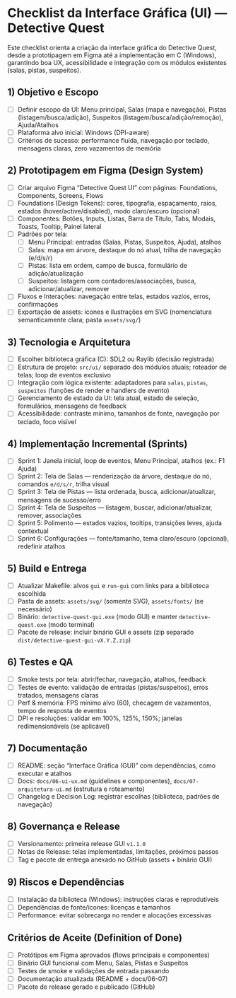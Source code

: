 # Checklist da Interface Gráfica (UI) — Detective Quest

Este checklist orienta a criação da interface gráfica do Detective Quest, desde a prototipagem em Figma até a implementação em C (Windows), garantindo boa UX, acessibilidade e integração com os módulos existentes (salas, pistas, suspeitos).

## 1) Objetivo e Escopo
- [ ] Definir escopo da UI: Menu principal, Salas (mapa e navegação), Pistas (listagem/busca/adição), Suspeitos (listagem/busca/adição/remoção), Ajuda/Atalhos
- [ ] Plataforma alvo inicial: Windows (DPI-aware)
- [ ] Critérios de sucesso: performance fluida, navegação por teclado, mensagens claras, zero vazamentos de memória

## 2) Prototipagem em Figma (Design System)
- [ ] Criar arquivo Figma “Detective Quest UI” com páginas: Foundations, Components, Screens, Flows
- [ ] Foundations (Design Tokens): cores, tipografia, espaçamento, raios, estados (hover/active/disabled), modo claro/escuro (opcional)
- [ ] Componentes: Botões, Inputs, Listas, Barra de Título, Tabs, Modais, Toasts, Tooltip, Painel lateral
- [ ] Padrões por tela:
  - [ ] Menu Principal: entradas (Salas, Pistas, Suspeitos, Ajuda), atalhos
  - [ ] Salas: mapa em árvore, destaque do nó atual, trilha de navegação (e/d/s/r)
  - [ ] Pistas: lista em ordem, campo de busca, formulário de adição/atualização
  - [ ] Suspeitos: listagem com contadores/associações, busca, adicionar/atualizar, remover
- [ ] Fluxos e Interações: navegação entre telas, estados vazios, erros, confirmações
- [ ] Exportação de assets: ícones e ilustrações em SVG (nomenclatura semanticamente clara; pasta `assets/svg/`)

## 3) Tecnologia e Arquitetura
- [ ] Escolher biblioteca gráfica (C): SDL2 ou Raylib (decisão registrada)
- [ ] Estrutura de projeto: `src/ui/` separado dos módulos atuais; roteador de telas; loop de eventos exclusivo
- [ ] Integração com lógica existente: adaptadores para `salas`, `pistas`, `suspeitos` (funções de render e handlers de evento)
- [ ] Gerenciamento de estado da UI: tela atual, estado de seleção, formulários, mensagens de feedback
- [ ] Acessibilidade: contraste mínimo, tamanhos de fonte, navegação por teclado, foco visível

## 4) Implementação Incremental (Sprints)
- [ ] Sprint 1: Janela inicial, loop de eventos, Menu Principal, atalhos (ex.: F1 Ajuda)
- [ ] Sprint 2: Tela de Salas — renderização da árvore, destaque do nó, comandos `e/d/s/r`, trilha visual
- [ ] Sprint 3: Tela de Pistas — lista ordenada, busca, adicionar/atualizar, mensagens de sucesso/erro
- [ ] Sprint 4: Tela de Suspeitos — listagem, buscar, adicionar/atualizar, remover, associações
- [ ] Sprint 5: Polimento — estados vazios, tooltips, transições leves, ajuda contextual
- [ ] Sprint 6: Configurações — fonte/tamanho, tema claro/escuro (opcional), redefinir atalhos

## 5) Build e Entrega
- [ ] Atualizar Makefile: alvos `gui` e `run-gui` com links para a biblioteca escolhida
- [ ] Pasta de assets: `assets/svg/` (somente SVG), `assets/fonts/` (se necessário)
- [ ] Binário: `detective-quest-gui.exe` (modo GUI) e manter `detective-quest.exe` (modo terminal)
- [ ] Pacote de release: incluir binário GUI e assets (zip separado `dist/detective-quest-gui-vX.Y.Z.zip`)

## 6) Testes e QA
- [ ] Smoke tests por tela: abrir/fechar, navegação, atalhos, feedback
- [ ] Testes de evento: validação de entradas (pistas/suspeitos), erros tratados, mensagens claras
- [ ] Perf & memória: FPS mínimo alvo (60), checagem de vazamentos, tempo de resposta de eventos
- [ ] DPI e resoluções: validar em 100%, 125%, 150%; janelas redimensionáveis (se aplicável)

## 7) Documentação
- [ ] README: seção “Interface Gráfica (GUI)” com dependências, como executar e atalhos
- [ ] Docs: `docs/06-ui-ux.md` (guidelines e componentes), `docs/07-arquitetura-ui.md` (estrutura e roteamento)
- [ ] Changelog e Decision Log: registrar escolhas (biblioteca, padrões de navegação)

## 8) Governança e Release
- [ ] Versionamento: primeira release GUI `v1.1.0`
- [ ] Notas de Release: telas implementadas, limitações, próximos passos
- [ ] Tag e pacote de entrega anexado no GitHub (assets + binário GUI)

## 9) Riscos e Dependências
- [ ] Instalação da biblioteca (Windows): instruções claras e reprodutíveis
- [ ] Dependências de fonte/ícones: licenças e tamanhos
- [ ] Performance: evitar sobrecarga no render e alocações excessivas

## Critérios de Aceite (Definition of Done)
- [ ] Protótipos em Figma aprovados (flows principais e componentes)
- [ ] Binário GUI funcional com Menu, Salas, Pistas e Suspeitos
- [ ] Testes de smoke e validações de entrada passando
- [ ] Documentação atualizada (README + docs/06-07)
- [ ] Pacote de release gerado e publicado (GitHub)
